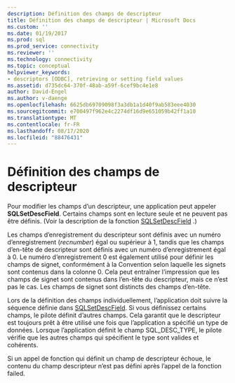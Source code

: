 ```yaml
---
description: Définition des champs de descripteur
title: Définition des champs de descripteur | Microsoft Docs
ms.custom: ''
ms.date: 01/19/2017
ms.prod: sql
ms.prod_service: connectivity
ms.reviewer: ''
ms.technology: connectivity
ms.topic: conceptual
helpviewer_keywords:
- descriptors [ODBC], retrieving or setting field values
ms.assetid: d735dc64-370f-48ab-a59f-6cef9bc4e1e8
author: David-Engel
ms.author: v-daenge
ms.openlocfilehash: 6625db69709098f3a3db1a1d40f9ab583eee4030
ms.sourcegitcommit: e700497f962e4c2274df16d9e651059b42ff1a10
ms.translationtype: MT
ms.contentlocale: fr-FR
ms.lasthandoff: 08/17/2020
ms.locfileid: "88476431"
---
```

# <a name="setting-descriptor-fields"></a>Définition des champs de descripteur
Pour modifier les champs d’un descripteur, une application peut appeler **SQLSetDescField**. Certains champs sont en lecture seule et ne peuvent pas être définis. (Voir la description de la fonction [SQLSetDescField](../../../odbc/reference/syntax/sqlsetdescfield-function.md) .)  
  
 Les champs d’enregistrement du descripteur sont définis avec un numéro d’enregistrement (*recnumber*) égal ou supérieur à 1, tandis que les champs d’en-tête de descripteur sont définis avec un numéro d’enregistrement égal à 0. Le numéro d’enregistrement 0 est également utilisé pour définir les champs de signet, conformément à la Convention selon laquelle les signets sont contenus dans la colonne 0. Cela peut entraîner l’impression que les champs de signet sont contenus dans l’en-tête du descripteur, mais ce n’est pas le cas. Les champs de signet sont distincts des champs d’en-tête.  
  
 Lors de la définition des champs individuellement, l’application doit suivre la séquence définie dans [SQLSetDescField](../../../odbc/reference/syntax/sqlsetdescfield-function.md). Si vous définissez certains champs, le pilote définit d’autres champs. Cela garantit que le descripteur est toujours prêt à être utilisé une fois que l’application a spécifié un type de données. Lorsque l’application définit le champ SQL_DESC_TYPE, le pilote vérifie que les autres champs qui spécifient le type sont valides et cohérents.  
  
 Si un appel de fonction qui définit un champ de descripteur échoue, le contenu du champ descripteur n’est pas défini après l’appel de la fonction failed.
